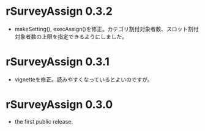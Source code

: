 # rSurveyAssign 0.3.2

* makeSetting(), execAssign()を修正。カテゴリ割付対象者数、スロット割付対象者数の上限を指定できるようにしました。

# rSurveyAssign 0.3.1

* vignetteを修正。読みやすくなっているとよいのですが。

# rSurveyAssign 0.3.0

* the first public release. 
